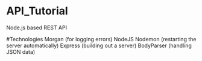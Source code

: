 # API_Tutorial
Node.js based REST API


#Technologies
Morgan (for logging errors)
NodeJS
Nodemon (restarting the server automatically)
Express (building out a server)
BodyParser (handling JSON data)
